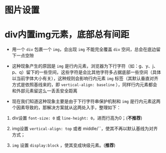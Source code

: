 # 图片设置

# div内置img元素，底部总有间距

- 用一个 `div` 包裹一个 `img`，会出现 `img` 不能完全覆盖 `div` 空间，总会在底边留下一点空隙

- 这种现象产生的原因是 `img` 是行内元素，浏览器为下行字符（如：g、y、j、p、q）留下的一些空间，这些字符是会比其他字符多占据底部一些空间（具体以当前字体大小有关），这种规则会影响行内元素 `img` 标签（其默认垂直对齐方式是依照基线来的，即 `vertical-align: baseline` ），同样行内元素都会和外部元素留这么一丢丢安全距离

- 现在我们知道这种现象主要是由于下行字符串保护机制和 `img` 是行内元素这两个因素导致的，那解决方案就从这两处入手，整理如下：

1. div设置 `font-size: 0` 或 `line-height: 0`，进而行高为0；(**不推荐**)

2. img设置 `vertical-align: top` 或者 middle/\`\`，使其不再以默认基线为对齐方式；

3. `img` 设置 `display:block` ，使其变成块级元素。(**推荐**)
